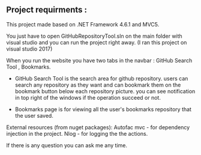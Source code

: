
## Project requirments :
This project made based on .NET Framework 4.6.1 and MVC5.

You just have to open GitHubRepositoryTool.sln on the main folder with visual studio 
and you can run the project right away.   (I ran this project on visual studio 2017)

When you run the website you have two tabs in the navbar : GitHub Search Tool  , Bookmarks.

* GitHub Search Tool is the search area for github repository. users can search any repository as they want 
and can bookmark them on the bookmark button below each repository picture.
you can see notification in top right of the windows if the operation succeed or not.

* Bookmarks page is for viewing all the user's bookmarks repository that the user saved.

External resources (from nuget packages):
Autofac mvc - for dependency injection in the project.
Nlog - for logging the the actions.

If there is any question you can ask me any time.

